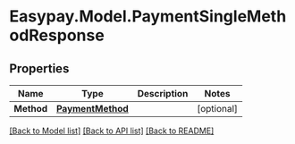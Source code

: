 # Easypay.Model.PaymentSingleMethodResponse
## Properties

Name | Type | Description | Notes
------------ | ------------- | ------------- | -------------
**Method** | [**PaymentMethod**](PaymentMethod.md) |  | [optional] 

[[Back to Model list]](../README.md#documentation-for-models) [[Back to API list]](../README.md#documentation-for-api-endpoints) [[Back to README]](../README.md)

